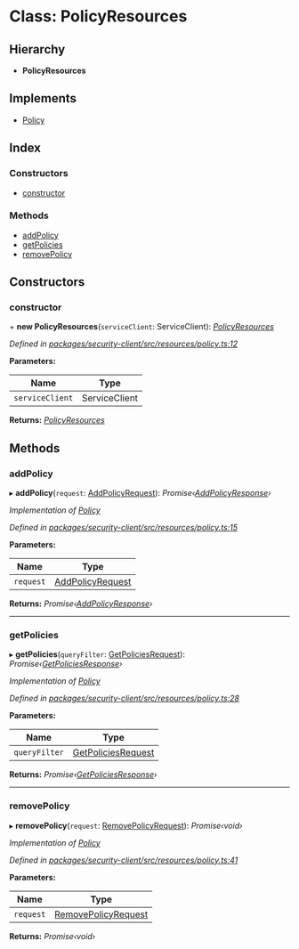 # Class: PolicyResources

## Hierarchy

* **PolicyResources**

## Implements

* [Policy](../interfaces/policy.md)

## Index

### Constructors

* [constructor](policyresources.md#constructor)

### Methods

* [addPolicy](policyresources.md#addpolicy)
* [getPolicies](policyresources.md#getpolicies)
* [removePolicy](policyresources.md#removepolicy)

## Constructors

###  constructor

\+ **new PolicyResources**(`serviceClient`: ServiceClient): *[PolicyResources](policyresources.md)*

*Defined in [packages/security-client/src/resources/policy.ts:12](https://github.com/TheSoftwareHouse/rad-modules-tools/blob/56e5326/packages/security-client/src/resources/policy.ts#L12)*

**Parameters:**

Name | Type |
------ | ------ |
`serviceClient` | ServiceClient |

**Returns:** *[PolicyResources](policyresources.md)*

## Methods

###  addPolicy

▸ **addPolicy**(`request`: [AddPolicyRequest](../interfaces/addpolicyrequest.md)): *Promise‹[AddPolicyResponse](../interfaces/addpolicyresponse.md)›*

*Implementation of [Policy](../interfaces/policy.md)*

*Defined in [packages/security-client/src/resources/policy.ts:15](https://github.com/TheSoftwareHouse/rad-modules-tools/blob/56e5326/packages/security-client/src/resources/policy.ts#L15)*

**Parameters:**

Name | Type |
------ | ------ |
`request` | [AddPolicyRequest](../interfaces/addpolicyrequest.md) |

**Returns:** *Promise‹[AddPolicyResponse](../interfaces/addpolicyresponse.md)›*

___

###  getPolicies

▸ **getPolicies**(`queryFilter`: [GetPoliciesRequest](../globals.md#getpoliciesrequest)): *Promise‹[GetPoliciesResponse](../interfaces/getpoliciesresponse.md)›*

*Implementation of [Policy](../interfaces/policy.md)*

*Defined in [packages/security-client/src/resources/policy.ts:28](https://github.com/TheSoftwareHouse/rad-modules-tools/blob/56e5326/packages/security-client/src/resources/policy.ts#L28)*

**Parameters:**

Name | Type |
------ | ------ |
`queryFilter` | [GetPoliciesRequest](../globals.md#getpoliciesrequest) |

**Returns:** *Promise‹[GetPoliciesResponse](../interfaces/getpoliciesresponse.md)›*

___

###  removePolicy

▸ **removePolicy**(`request`: [RemovePolicyRequest](../globals.md#removepolicyrequest)): *Promise‹void›*

*Implementation of [Policy](../interfaces/policy.md)*

*Defined in [packages/security-client/src/resources/policy.ts:41](https://github.com/TheSoftwareHouse/rad-modules-tools/blob/56e5326/packages/security-client/src/resources/policy.ts#L41)*

**Parameters:**

Name | Type |
------ | ------ |
`request` | [RemovePolicyRequest](../globals.md#removepolicyrequest) |

**Returns:** *Promise‹void›*
